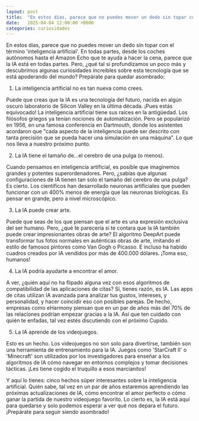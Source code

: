 ```yaml
---
layout: post
title:  "En estos días, parece que no puedes mover un dedo sin topar con el término 'inteligencia artificial'. En todas partes, desde los coches autónomos hasta el Amazon Echo que te ayuda a hacer la cena, parece que la IA está en todas partes. Pero, ¿qué tal si profundizamos un poco más y descubrimos algunas curiosidades increíbles sobre esta tecnología que se está apoderando del mundo? Prepárate para quedar asombrado:"
date:   2025-04-04 12:00:00 +0000
categories: curiosidades
---
```


En estos días, parece que no puedes mover un dedo sin topar con el término 'inteligencia artificial'. En todas partes, desde los coches autónomos hasta el Amazon Echo que te ayuda a hacer la cena, parece que la IA está en todas partes. Pero, ¿qué tal si profundizamos un poco más y descubrimos algunas curiosidades increíbles sobre esta tecnología que se está apoderando del mundo? Prepárate para quedar asombrado:

1. La inteligencia artificial no es tan nueva como crees.

Puede que creas que la IA es una tecnología del futuro, nacida en algún oscuro laboratorio de Silicon Valley en la última década. ¡Pues estás equivocado! La inteligencia artificial tiene sus raíces en la antigüedad. Los filósofos griegos ya tenían nociones de automatización. Pero se popularizó en 1956, en una famosa conferencia en Dartmouth, donde los asistentes acordaron que "cada aspecto de la inteligencia puede ser descrito con tanta precisión que se pueda hacer una simulación en una máquina". Lo que nos lleva a nuestro próximo punto.

2. La IA tiene el tamaño de...el cerebro de una pulga (o menos).

Cuando pensamos en inteligencia artificial, es posible que imaginemos grandes y potentes superordenadores. Pero, ¿sabías que algunas configuraciones de IA tienen tan solo el tamaño del cerebro de una pulga? Es cierto. Los científicos han desarrollado neuronas artificiales que pueden funcionar con un 400% menos de energía que las neuronas biológicas. Es pensar en grande, pero a nivel microscópico.

3. La IA puede crear arte.

Puede que seas de los que piensan que el arte es una expresión exclusiva del ser humano. Pero, ¿qué te parecería si te contara que la IA también puede crear impresionantes obras de arte? El algoritmo DeepArt puede transformar tus fotos normales en auténticas obras de arte, imitando el estilo de famosos pintores como Van Gogh o Picasso. E incluso ha habido cuadros creados por IA vendidos por más de 400.000 dólares. ¡Toma eso, humanos!

4. La IA podría ayudarte a encontrar el amor.

A ver, ¿quién aquí no ha flipado alguna vez con esos algoritmos de compatibilidad de las aplicaciones de citas? Sí, tienes razón, es IA. Las apps de citas utilizan IA avanzada para analizar tus gustos, intereses, y personalidad, y hacer coincidir eso con posibles parejas. De hecho, empresas como eHarmony piensan que en un par de años más del 70% de las relaciones podrían empezar gracias a la IA. Así que ten cuidado con quién te enfadas, tal vez estés discutiendo con el próximo Cupido.

5. La IA aprende de los videojuegos.

Esto es un hecho. Los videojuegos no son solo para divertirse, también son una herramienta de entrenamiento para la IA. Juegos como 'StarCraft II' o 'Minecraft' son utilizados por los investigadores para enseñar a los algoritmos de IA cómo navegar en entornos complejos y tomar decisiones tácticas. ¡Les tiene cogido el truquillo a esos marcianitos!

Y aquí lo tienes: cinco hechos súper interesantes sobre la inteligencia artificial. Quién sabe, tal vez en un par de años estaremos aprendiendo las próximas actualizaciones de IA, cómo encontrar el amor perfecto o cómo ganar la partida de nuestro videojuego favorito. Lo cierto es, la IA está aquí para quedarse y solo podemos esperar a ver qué nos depara el futuro. ¡Prepárate para seguir siendo asombrado!